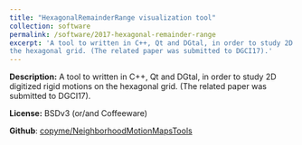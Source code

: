 ```yaml
---
title: "HexagonalRemainderRange visualization tool"
collection: software
permalink: /software/2017-hexagonal-remainder-range
excerpt: 'A tool to written in C++, Qt and DGtal, in order to study 2D digitized rigid motions on
the hexagonal grid. (The related paper was submitted to DGCI17).'
---
```

**Description:** A tool to written in C++, Qt and DGtal, in order to study 2D digitized rigid motions on
the hexagonal grid. (The related paper was submitted to DGCI17). 


**License:** BSDv3 (or/and Coffeeware)


**Github**: [copyme/NeighborhoodMotionMapsTools](https://github.com/copyme/NeighborhoodMotionMapsTools)

